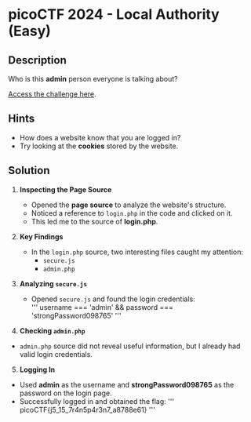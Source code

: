 # picoCTF 2024 - Local Authority (Easy)

## Description  
Who is this **admin** person everyone is talking about?  

[Access the challenge here](https://play.picoctf.org/practice/challenge/278?category=1&difficulty=1&page=1).

## Hints  
- How does a website know that you are logged in?  
- Try looking at the **cookies** stored by the website.

## Solution  

1. **Inspecting the Page Source**  
   - Opened the **page source** to analyze the website's structure.  
   - Noticed a reference to `login.php` in the code and clicked on it.  
   - This led me to the source of **login.php**.

2. **Key Findings**  
   - In the `login.php` source, two interesting files caught my attention:  
     - `secure.js`  
     - `admin.php`  

3. **Analyzing `secure.js`**  
   - Opened `secure.js` and found the login credentials:  
'''
username === 'admin' && password === 'strongPassword098765'
'''


4. **Checking `admin.php`**  
- `admin.php` source did not reveal useful information, but I already had valid login credentials.

5. **Logging In**  
- Used **admin** as the username and **strongPassword098765** as the password on the login page.  
- Successfully logged in and obtained the flag:
'''
picoCTF{j5_15_7r4n5p4r3n7_a8788e61}
'''

